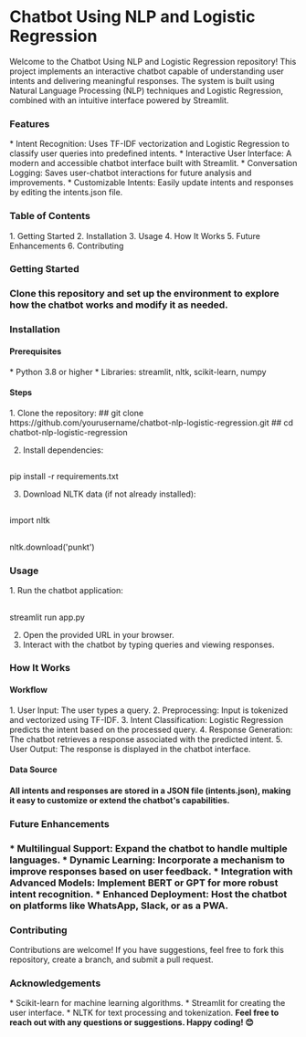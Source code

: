 <h1>Chatbot Using NLP and Logistic Regression</h1>
<p>Welcome to the Chatbot Using NLP and Logistic Regression repository! This project implements an interactive chatbot capable of understanding user intents and delivering meaningful responses. The system is built using Natural Language Processing (NLP) techniques and Logistic Regression, combined with an intuitive interface powered by Streamlit.</p>

<h3>Features</h3>
* Intent Recognition: Uses TF-IDF vectorization and Logistic Regression to classify user queries into predefined intents.
* Interactive User Interface: A modern and accessible chatbot interface built with Streamlit.
* Conversation Logging: Saves user-chatbot interactions for future analysis and improvements.
* Customizable Intents: Easily update intents and responses by editing the intents.json file.
<h3>Table of Contents</h3>
1. Getting Started
2. Installation
3. Usage
4. How It Works
5. Future Enhancements
6. Contributing
<h3>Getting Started<h3>
<p>Clone this repository and set up the environment to explore how the chatbot works and modify it as needed.</p>

<h3>Installation</h3>
<h4>Prerequisites</h4>
* Python 3.8 or higher
* Libraries: streamlit, nltk, scikit-learn, numpy
<h4>Steps</h4>
1. Clone the repository:
##
<tab><tab>git clone https://github.com/yourusername/chatbot-nlp-logistic-regression.git  
##
<tab><tab>cd chatbot-nlp-logistic-regression  

2. Install dependencies:
##
<tab><tab>pip install -r requirements.txt  

3. Download NLTK data (if not already installed):

##
<tab><tab>import nltk  
##
<tab><tab>nltk.download('punkt') 

<h3>Usage</h3>
1. Run the chatbot application:

##
<tab><tab>streamlit run app.py  

2. Open the provided URL in your browser.
3. Interact with the chatbot by typing queries and viewing responses.
<h3>How It Works</h3>
<h4>Workflow</h4>
1. User Input: The user types a query.
2. Preprocessing: Input is tokenized and vectorized using TF-IDF.
3. Intent Classification: Logistic Regression predicts the intent based on the processed query.
4. Response Generation: The chatbot retrieves a response associated with the predicted intent.
5. User Output: The response is displayed in the chatbot interface.
<h4>Data Source<h4>
<p>All intents and responses are stored in a JSON file (intents.json), making it easy to customize or extend the chatbot's capabilities.</p>

<h3>Future Enhancements<h3>
* Multilingual Support: Expand the chatbot to handle multiple languages.
* Dynamic Learning: Incorporate a mechanism to improve responses based on user feedback.
* Integration with Advanced Models: Implement BERT or GPT for more robust intent recognition.
* Enhanced Deployment: Host the chatbot on platforms like WhatsApp, Slack, or as a PWA.
<h3>Contributing</h3>
<p>Contributions are welcome! If you have suggestions, feel free to fork this repository, create a branch, and submit a pull request.</p>

<h3>Acknowledgements</h3>
* Scikit-learn for machine learning algorithms.
* Streamlit for creating the user interface.
* NLTK for text processing and tokenization.
<strong>Feel free to reach out with any questions or suggestions. Happy coding! 😊</strong>

